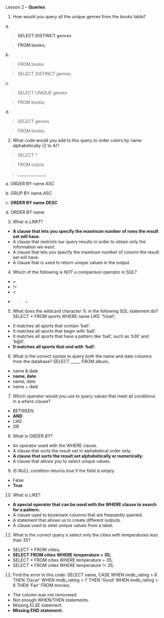 Lesson 2 – **Queries**

1.	How would you query all the unique genres from the *books* table?

a.
>	**SELECT DISTINCT genres**

>	**FROM books;**
	
b.	
>	FROM books

>	SELECT DISTINCT genres;
	
c. 	
>	SELECT UNIQUE genres

>	FROM books;
	
d.	
>	SELECT genres

>	FROM books;

2.	What code would you add to this query to order colors by name alphabetically (Z to A)?
> SELECT *

> FROM colors

> ______________;

a.	ORDER BY name ASC

b.	GRUP BY name ASC

c.	**ORDER BY name DESC**

d.	ORDER BY name

3.	What is *LIMIT*?
-	**A clause that lets you specify the maximum number of rows the result set will have.**
-	A clause that restricts our query results in order to obtain only the information we want.
-	A clause that lets you specify the maximum number of column the result set will have.
-	A clause that is used to return unique values in the output.
4.	Which of the following is *NOT* a comparison operator in SQL?
-	**~**
-	!=
-	<
-	>=
5.	What does the wildcard character % in the following SQL statement do?
SELECT *
FROM sports
WHERE name LIKE ‘%ball’;
-	It matches all sports that contain ‘ball’.
-	It matches all sports that begin with ‘ball’.
-	It matches all sports that have a pattern like ‘ball’, such as ‘b3ll’ and ‘b@ll’.
-	**It matches all sports that end with ‘ball’.**
6.	What is the correct syntax to query both the name and date columns from the database?
SELECT _____
FROM album;
-	name & date
-	**name, date**
-	name; date
-	name + date
7.	Which operator would you use to query values that meet all conditions in a *where* clause?
-	BETWEEN
-	**AND**
-	LIKE
-	OR
8.	What is *ORDER BY*?
-	An operator used with the WHERE clause.
-	A clause that sorts the result set in alphabetical order only.
-	**A clause that sorts the result set alphabetically or numerically.**
-	A clause that allows you to select unique values.
9.	*IS NULL* condition returns true if the field is empty.
-	False
-	**True**
10.	What is *LIKE*?
-	**A special operator that can be used with the WHERE clause to search for a pattern.**
-	A clause used to bookmark columns that are frequently queried.
-	A statement that allows us to create different outputs.
-	A clause used to selet unique values from a table.
11.	What is the correct query o select only the cities with temperatures less than 35?
-	SELECT *
FROM cities;
-	**SELECT**
**FROM cities**
**WHERE temperature < 35;**
-	SELECT *
FROM cities
WHERE temperature = 35;
-	SELECT *
FROM cities
WHERE temperature != 35;
12.	Find the error in this code:
SELECT name,
	CASE
		WHEN imdb_rating > 8 THEN ‘Oscar’
		WHEN imdb_rating > 7 THEN ‘Good’
		WHEN imdb_rating > 6 THEN ‘Fair’
FROM movies;
-	The column was not removwed.
-	Not enough WHEN/THEN statements.
-	Missing ELSE statement.
-	**Missing END statement.**
